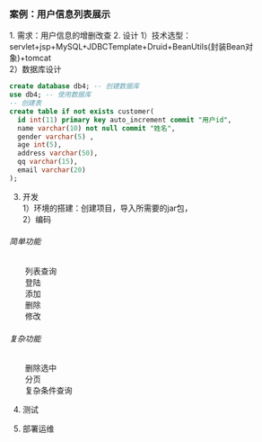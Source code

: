 <h3>案例：用户信息列表展示</h3>
1. 需求：用户信息的增删改查
2. 设计
  1）技术选型：servlet+jsp+MySQL+JDBCTemplate+Druid+BeanUtils(封装Bean对象)+tomcat
 <br/> 2）数据库设计
  
  ```sql
 create database db4; -- 创建数据库
  use db4; -- 使用数据库
  -- 创建表
  create table if not exists customer( 
    id int(11) primary key auto_increment commit "用户id",
    name varchar(10) not null commit "姓名",
    gender varchar(5) ,
    age int(5),
    address varchar(50),
    qq varchar(15),
    email varchar(20)
  );
```
 3. 开发<br/>
   1）环境的搭建：创建项目，导入所需要的jar包，<br/>
   2）编码<br/>
   <h6>简单功能</h6>
    &emsp;&emsp;列表查询<br/>
    &emsp;&emsp;登陆<br/>
    &emsp;&emsp;添加<br/>
    &emsp;&emsp;删除<br/>
    &emsp;&emsp;修改<br/>
   <h6>复杂功能</h6>
   &emsp;&emsp;删除选中<br/>
    &emsp;&emsp;分页<br/>
    &emsp;&emsp;复杂条件查询<br/>
   
 4. 测试
 
 5. 部署运维
  
  